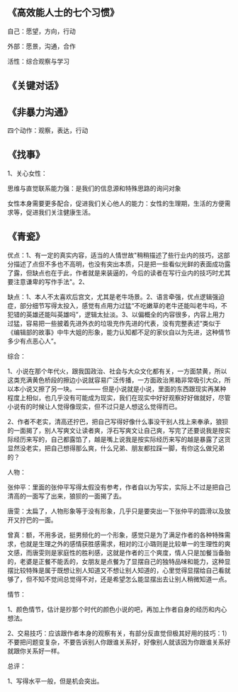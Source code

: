 ## 《高效能人士的七个习惯》


自己：愿望，方向，行动


外部：愿景，沟通，合作


活性：综合观察与学习



## 《关键对话》



## 《非暴力沟通》

四个动作：观察，表达，行动


## 《找事》

1、关心女性：


思维与直觉联系能力强：是我们的信息源和特殊思路的询问对象


女性本身需要更多配合，促进我们关心他人的能力：女性的生理期，生活的方便需求等，促进我们关注健康生活。






## 《青瓷》


优点：1、有一定的真实内容，适当的人情世故"稍稍描述了些行业内的技巧，这部分描述了点但不多也不高明，也没有突出本质，只是把一些看似光鲜的表面成功露了露，但缺点也在于此，作者就是来装逼的，今后的读者在写行业内的技巧时尤其要注意谦卑的写作手法"。2、


缺点：1、本人不太喜欢后宫文，尤其是老牛场景。2、语言牵强，优点逻辑强迫症，部分细节写得太投入，感觉有点用力过猛“不吃嫩草的老牛还能叫老牛吗，不犯错的英雄还能叫英雄吗”，逻辑太扯淡。3、以偏概全的内容很多，内容上用力过猛，容易把一些披着先进外衣的垃圾充作先进的代表，没有完整表述“类似于《编辑部的故事》中牛大姐的形象，能力认知都不足的家伙自以为先进，这种情节多少有点恶心人”。


综合：

1、小说在那个年代火，跟我国政治、社会与大众文化都有关，一方面禁黄，所以这类充满黄色桥段的擦边小说就容易广泛传播，一方面政治黑箱非常吸引大众，所以本小说又擦了另一块。———— 但是小说就是小说，里面的东西跟现实再某种程度上相似，也几乎没有可能成为现实，我们在现实中好好观察好好做就好，尽管小说有的时候让人觉得像现实，但不过只是人想这么觉得而已。

2、作者不老实，清高还拧巴，把自己写得好像什么事没干别人找上来奉承，狼狈的一面揭了，别人写爽文让读者爽，浮石写爽文让自己爽，写完了还要说我是按实际经历来写的，自己都露馅了，越是嘴上说我是按实际经历来写的越是暴露了这货显然没老实，把自己想得那么爽，什么兄弟、朋友都拉踩一脚，有你这么做兄弟的？


人物：

张仲平：里面的张仲平写得太假没有参考，作者自以为写实，实际上不过是把自己清高的一面写了出来，狼狈的一面揭了去。

唐雯：太扁了，人物形象等于没有形象，几乎只是要突出一下张仲平的圆滑以及放开又拧巴的一面。

曾真：额，不用多说，挺男频化的一个形象，感觉只是为了满足作者的各种特殊需求，也就是生理之外的感情获胜感需求，相对的江小璐则是比较单一的生理性的爽文感，而唐雯则是家庭性的胜利感，这就是作者的三个爽度，情人只是加餐当备胎的，老婆是正餐不能丢的，女朋友是点餐为了显摆自己的独特品味和能力，这种显摆比较特殊是属于既想让别人知道又不想让别人知道的，心里觉得显摆给自己看就够了，但不知不觉间总觉得不对，还是希望怎么能显摆出去让别人稍微知道一点。

情节：

1、颜色情节，估计是抄那个时代的颜色小说的吧，再加上作者自身的经历和内心想法。

2、交易技巧：应该跟作者本身的观察有关，有部分反直觉但极其好用的技巧：1）不要把问题变复杂，不要告诉别人你跟谁关系好，好像别人就该因为你跟谁关系好就跟你关系好一样。

总评：

1、写得水平一般，但是机会突出。



